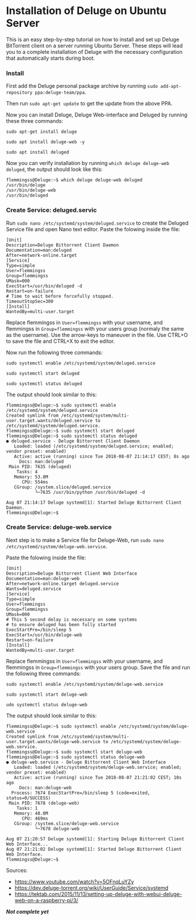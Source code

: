 <h1>Installation of Deluge on Ubuntu Server</h1>

This is an easy step-by-step tutorial on how to install and set up Deluge BitTorrent client on a server running Ubuntu Server.
These steps will lead you to a complete installation of Deluge with the necessary configuration that automatically starts during boot.

<h3>Install</h3>

First add the Deluge personal package archive by running ``` sudo add-apt-repository ppa:deluge-team/ppa ```.

Then run ```sudo apt-get update``` to get the update from the above PPA.

Now you can install Deluge, Deluge Web-interface and Deluged by running these three commands:

```sudo apt-get install deluge```

```sudo apt install deluge-web -y```

```sudo apt install deluged```


Now you can verify installation by running ```which deluge deluge-web deluged```, the output should look like this:

```Shell Session
flemmingss@Deluge:~$ which deluge deluge-web deluged
/usr/bin/deluge
/usr/bin/deluge-web
/usr/bin/deluged
```

<h3>Create Service: deluged.servic</h3>

Run ```sudo nano /etc/systemd/system/deluged.service``` to create the Deluged Service file and open Nano text editor.
Paste the folowing inside the file:
```
[Unit]
Description=Deluge Bittorrent Client Daemon
Documentation=man:deluged
After=network-online.target
[Service]
Type=simple
User=flemmingss
Group=flemmingss
UMask=000
ExecStart=/usr/bin/deluged -d
Restart=on-failure
# Time to wait before forcefully stopped.
TimeoutStopSec=300
[Install]
WantedBy=multi-user.target
```
Replace flemmingss in ```User=flemmingss``` with your username, and flemmingss in ```Group=flemmingss``` with your users group (normaly the same as the username).
Use the arrow-keys to maneuver in the file. Use CTRL+O to save the file and CTRL+X to exit the editor. 

Now run the following three commands:

```sudo systemctl enable /etc/systemd/system/deluged.service```

```sudo systemctl start deluged ```

```sudo systemctl status deluged ```

The output should look similar to this:
```Shell Session
flemmingss@Deluge:~$ sudo systemctl enable /etc/systemd/system/deluged.service
Created symlink from /etc/systemd/system/multi-user.target.wants/deluged.service to /etc/systemd/system/deluged.service.
flemmingss@Deluge:~$ sudo systemctl start deluged
flemmingss@Deluge:~$ sudo systemctl status deluged
● deluged.service - Deluge Bittorrent Client Daemon
   Loaded: loaded (/etc/systemd/system/deluged.service; enabled; vendor preset: enabled)
   Active: active (running) since Tue 2018-08-07 21:14:17 CEST; 8s ago
     Docs: man:deluged
 Main PID: 7635 (deluged)
    Tasks: 4
   Memory: 53.8M
      CPU: 554ms
   CGroup: /system.slice/deluged.service
           └─7635 /usr/bin/python /usr/bin/deluged -d

Aug 07 21:14:17 Deluge systemd[1]: Started Deluge Bittorrent Client Daemon.
flemmingss@Deluge:~$
```

<h3>Create Service: deluge-web.service</h3>

Next step is to make a Service file for Deluge-Web, run ```sudo nano /etc/systemd/system/deluge-web.service```.

Paste the folowing inside the file:
```
[Unit]
Description=Deluge Bittorrent Client Web Interface
Documentation=man:deluge-web
After=network-online.target deluged.service
Wants=deluged.service
[Service]
Type=simple
User=flemmingss
Group=flemmingss
UMask=000
# This 5 second delay is necessary on some systems
# to ensure deluged has been fully started
ExecStartPre=/bin/sleep 5
ExecStart=/usr/bin/deluge-web
Restart=on-failure
[Install]
WantedBy=multi-user.target
```
Replace flemmingss in ```User=flemmingss``` with your username, and flemmingss in ```Group=flemmingss``` with your users group.
Save the file and run the following three commands:

```sudo systemctl enable /etc/systemd/system/deluge-web.service```

```sudo systemctl start deluge-web```

```udo systemctl status deluge-web```

The output should look similar to this:
```Shell Session
flemmingss@Deluge:~$ sudo systemctl enable /etc/systemd/system/deluge-web.service
Created symlink from /etc/systemd/system/multi-user.target.wants/deluge-web.service to /etc/systemd/system/deluge-web.service.
flemmingss@Deluge:~$ sudo systemctl start deluge-web
flemmingss@Deluge:~$ sudo systemctl status deluge-web
● deluge-web.service - Deluge Bittorrent Client Web Interface
   Loaded: loaded (/etc/systemd/system/deluge-web.service; enabled; vendor preset: enabled)
   Active: active (running) since Tue 2018-08-07 21:21:02 CEST; 10s ago
     Docs: man:deluge-web
  Process: 7674 ExecStartPre=/bin/sleep 5 (code=exited, status=0/SUCCESS)
 Main PID: 7678 (deluge-web)
    Tasks: 1
   Memory: 48.0M
      CPU: 469ms
   CGroup: /system.slice/deluge-web.service
           └─7678 deluge-web

Aug 07 21:20:57 Deluge systemd[1]: Starting Deluge Bittorrent Client Web Interface...
Aug 07 21:21:02 Deluge systemd[1]: Started Deluge Bittorrent Client Web Interface.
flemmingss@Deluge:~$
```



Sources:
* https://www.youtube.com/watch?v=5OFnqLuYZy
* https://dev.deluge-torrent.org/wiki/UserGuide/Service/systemd
* https://tektab.com/2015/11/13/setting-up-deluge-with-webui-deluge-web-on-a-raspberry-pi/3/

***Not complete yet***
